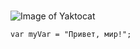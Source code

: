 # 
![Image of Yaktocat](https://octodex.github.com/images/yaktocat.png)
``` джаваскрипт
var myVar = "Привет, мир!";
```
